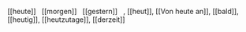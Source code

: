 [[heute]]  
[[morgen]]  
[[gestern]]  
, [[heut]], [[Von heute an]], [[bald]], [[heutig]], [[heutzutage]], [[derzeit]]